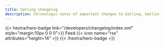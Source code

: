 ```yaml
---
title: Gatling changelog
description: Chronologic notes of important changes to Gatling, Gatling Enterprise, and Docker images. 
---
```


{{< hextra/hero-badge link="/developers/changelog/index.xml" style="margin:10px 0 0 0">}} Feed {{< icon name="rss" attributes="height=14" >}} {{< /hextra/hero-badge >}}

